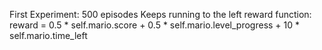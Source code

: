 First Experiment:
500 episodes
Keeps running to the left 
reward function: reward = 0.5 * self.mario.score + 0.5 * self.mario.level_progress + 10 * self.mario.time_left